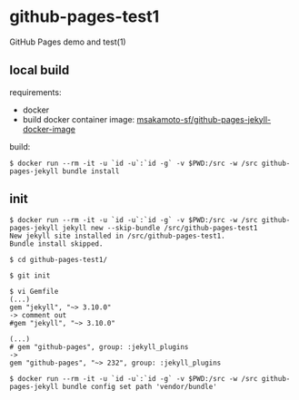 # github-pages-test1

GitHub Pages demo and test(1)

## local build

requirements:

- docker
- build docker container image: [msakamoto-sf/github-pages-jekyll-docker-image](https://github.com/msakamoto-sf/github-pages-jekyll-docker-image)

build:

```
$ docker run --rm -it -u `id -u`:`id -g` -v $PWD:/src -w /src github-pages-jekyll bundle install
```

## init

```
$ docker run --rm -it -u `id -u`:`id -g` -v $PWD:/src -w /src github-pages-jekyll jekyll new --skip-bundle /src/github-pages-test1
New jekyll site installed in /src/github-pages-test1.
Bundle install skipped.

$ cd github-pages-test1/

$ git init

$ vi Gemfile
(...)
gem "jekyll", "~> 3.10.0"
-> comment out
#gem "jekyll", "~> 3.10.0"

(...)
# gem "github-pages", group: :jekyll_plugins
->
gem "github-pages", "~> 232", group: :jekyll_plugins

$ docker run --rm -it -u `id -u`:`id -g` -v $PWD:/src -w /src github-pages-jekyll bundle config set path 'vendor/bundle'
```
